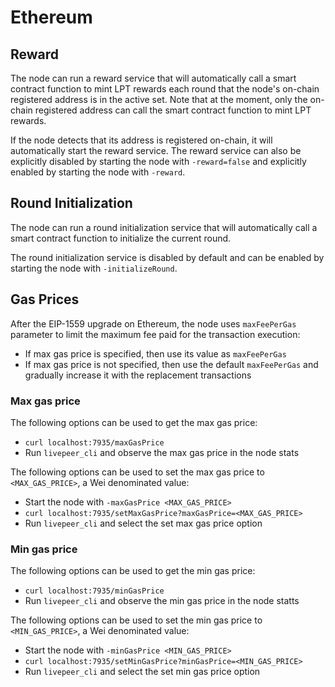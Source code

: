 # Ethereum

## Reward

The node can run a reward service that will automatically call a smart contract function to mint LPT rewards each round that the node's on-chain registered address is in the active set. Note that at the moment, only the on-chain registered address can call the smart contract function to mint LPT rewards.

If the node detects that its address is registered on-chain, it will automatically start the reward service. The reward service can also be explicitly disabled by starting the node with `-reward=false` and explicitly enabled by starting the node with `-reward`.

## Round Initialization

The node can run a round initialization service that will automatically call a smart contract function to initialize the current round.

The round initialization service is disabled by default and can be enabled by starting the node with `-initializeRound`.

## Gas Prices

After the EIP-1559 upgrade on Ethereum, the node uses `maxFeePerGas` parameter to limit the maximum fee paid for the transaction execution:

- If max gas price is specified, then use its value as `maxFeePerGas`
- If max gas price is not specified, then use the default `maxFeePerGas` and gradually increase it with the replacement transactions

### Max gas price

The following options can be used to get the max gas price:

- `curl localhost:7935/maxGasPrice`
- Run `livepeer_cli` and observe the max gas price in the node stats

The following options can be used to set the max gas price to `<MAX_GAS_PRICE>`, a Wei denominated value:

- Start the node with `-maxGasPrice <MAX_GAS_PRICE>`
- `curl localhost:7935/setMaxGasPrice?maxGasPrice=<MAX_GAS_PRICE>`
- Run `livepeer_cli` and select the set max gas price option

### Min gas price

The following options can be used to get the min gas price:

- `curl localhost:7935/minGasPrice`
- Run `livepeer_cli` and observe the min gas price in the node statts

The following options can be used to set the min gas price to `<MIN_GAS_PRICE>`, a Wei denominated value:

- Start the node with `-minGasPrice <MIN_GAS_PRICE>`
- `curl localhost:7935/setMinGasPrice?minGasPrice=<MIN_GAS_PRICE>`
- Run `livepeer_cli` and select the set min gas price option